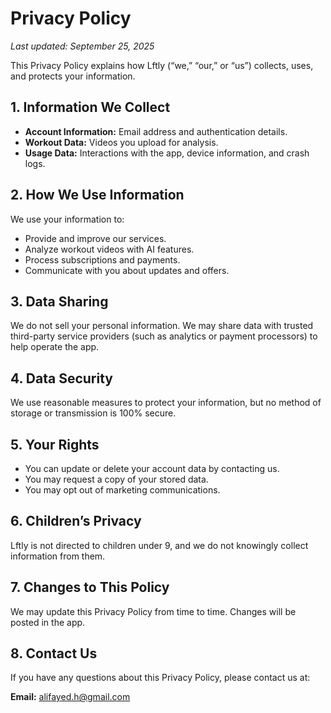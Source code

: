 # Privacy Policy

_Last updated: September 25, 2025_

This Privacy Policy explains how Lftly (“we,” “our,” or “us”) collects, uses, and protects your information.

## 1. Information We Collect
- **Account Information:** Email address and authentication details.
- **Workout Data:** Videos you upload for analysis.
- **Usage Data:** Interactions with the app, device information, and crash logs.

## 2. How We Use Information
We use your information to:
- Provide and improve our services.
- Analyze workout videos with AI features.
- Process subscriptions and payments.
- Communicate with you about updates and offers.

## 3. Data Sharing
We do not sell your personal information. We may share data with trusted third-party service providers (such as analytics or payment processors) to help operate the app.

## 4. Data Security
We use reasonable measures to protect your information, but no method of storage or transmission is 100% secure.

## 5. Your Rights
- You can update or delete your account data by contacting us.
- You may request a copy of your stored data.
- You may opt out of marketing communications.

## 6. Children’s Privacy
Lftly is not directed to children under 9, and we do not knowingly collect information from them.

## 7. Changes to This Policy
We may update this Privacy Policy from time to time. Changes will be posted in the app.

## 8. Contact Us
If you have any questions about this Privacy Policy, please contact us at:

**Email:** alifayed.h@gmail.com
